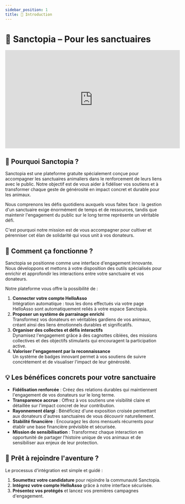 ```yaml
---
sidebar_position: 1
title: 👋 Introduction
---
```


# 👋 Sanctopia – Pour les sanctuaires

<div align="center">

<iframe width="560" height="315" src="https://www.youtube.com/embed/xH8_1JNPkDA" title="Présentation de Sanctopia" frameborder="0" allow="accelerometer; autoplay; clipboard-write; encrypted-media; gyroscope; picture-in-picture; web-share" allowfullscreen></iframe>

</div>

## 🌱 Pourquoi Sanctopia ?
Sanctopia est une plateforme gratuite spécialement conçue pour accompagner les sanctuaires animaliers dans le renforcement de leurs liens avec le public. Notre objectif est de vous aider à fidéliser vos soutiens et à transformer chaque geste de générosité en impact concret et durable pour les animaux.  

Nous comprenons les défis quotidiens auxquels vous faites face : la gestion d'un sanctuaire exige énormément de temps et de ressources, tandis que maintenir l'engagement du public sur le long terme représente un véritable défi.  

C'est pourquoi notre mission est de vous accompagner pour cultiver et pérenniser cet élan de solidarité qui vous unit à vos donateurs.

## 🐾 Comment ça fonctionne ?

Sanctopia se positionne comme une interface d'engagement innovante. Nous développons et mettons à votre disposition des outils spécialisés pour enrichir et approfondir les interactions entre votre sanctuaire et vos donateurs.

Notre plateforme vous offre la possibilité de :
1. **Connecter votre compte HelloAsso**  
   Intégration automatique : tous les dons effectués via votre page HelloAsso sont automatiquement reliés à votre espace Sanctopia.
2. **Proposer un système de parrainage enrichi**  
   Transformez vos donateurs en véritables gardiens de vos animaux, créant ainsi des liens émotionnels durables et significatifs.
3. **Organiser des collectes et défis interactifs**  
   Dynamisez l'engagement grâce à des cagnottes ciblées, des missions collectives et des objectifs stimulants qui encouragent la participation active.
4. **Valoriser l'engagement par la reconnaissance**  
   Un système de badges innovant permet à vos soutiens de suivre concrètement et de visualiser l'impact de leur générosité.

## 💡 Les bénéfices concrets pour votre sanctuaire
- **Fidélisation renforcée** : Créez des relations durables qui maintiennent l'engagement de vos donateurs sur le long terme.  
- **Transparence accrue** : Offrez à vos soutiens une visibilité claire et détaillée sur l'impact concret de leur contribution.  
- **Rayonnement élargi** : Bénéficiez d'une exposition croisée permettant aux donateurs d'autres sanctuaires de vous découvrir naturellement.  
- **Stabilité financière** : Encouragez les dons mensuels récurrents pour établir une base financière prévisible et sécurisée.  
- **Mission de sensibilisation** : Transformez chaque interaction en opportunité de partager l'histoire unique de vos animaux et de sensibiliser aux enjeux de leur protection.

## 🚀 Prêt à rejoindre l'aventure ?
Le processus d'intégration est simple et guidé :
1. **Soumettez votre candidature** pour rejoindre la communauté Sanctopia.  
2. **Intégrez votre compte HelloAsso** grâce à notre interface sécurisée.  
3. **Présentez vos protégés** et lancez vos premières campagnes d'engagement.